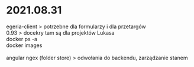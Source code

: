 # 2021.08.31
egeria-client > potrzebne dla formularzy i dla przetargów </br>
0.93 > docekry tam są dla projektów Lukasa </br>
docker ps -a </br>
docker images </br>
</br>
angular ngex (folder store) > odwołania do backendu, zarządzanie stanem </br>
